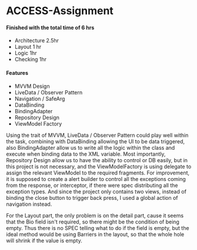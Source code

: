 # ACCESS-Assignment

#### Finished with the total time of 6 hrs
- Architecture 2.5hr
- Layout 1 hr
- Logic 1hr
- Checking 1hr

#### Features

- MVVM Design
- LiveData / Observer Pattern
- Navigation / SafeArg
- DataBinding
- BindingAdapter
- Repository Design
- ViewModel Factory

Using the trait of MVVM, LiveData / Observer Pattern could play well within the task, combining with DataBinding allowing the UI to be data triggered, also BindingAdapter allow us to write all the logic within the class and execute when binding data to the XML variable. Most importantly, Repository Design allow us to have the ability to control or DB easily, but in this project is not necessary, and the ViewModelFactory is using delegate to assign the relevant ViewModel to the required fragments.
For improvement, it is supposed to create a alert builder to control all the exceptions coming from the response, or interceptor, if there were spec distributing all the exception types. And since the project only contains two views, instead of binding the close button to trigger back press, I used a global action of navigation instead.

For the Layout part, the only problem is on the detail part, cause it seems that the Bio field isn't required, so there might be the condition of being empty. Thus there is no SPEC telling what to do if the field is empty, but the ideal method would be using Barriers in the layout, so that the whole hole will shrink if the value is empty.